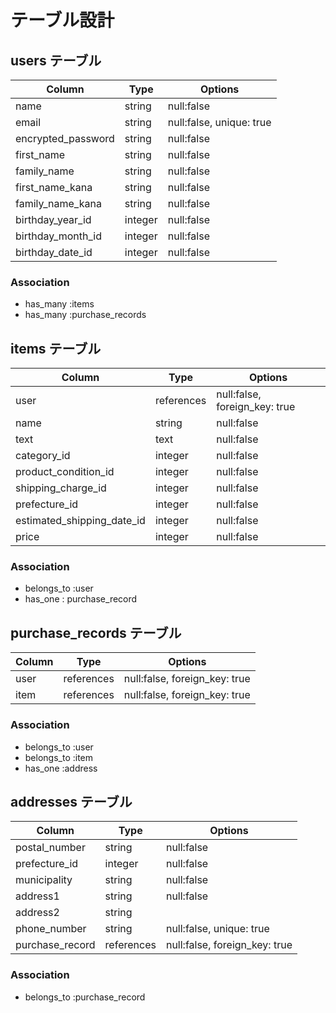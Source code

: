 # テーブル設計

## users テーブル

| Column             | Type    | Options                  |
| ------------------ | --------| ------------------------ |
| name               | string  | null:false               |
| email              | string  | null:false, unique: true |
| encrypted_password | string  | null:false               |
| first_name         | string  | null:false               |
| family_name        | string  | null:false               |
| first_name_kana    | string  | null:false               |
| family_name_kana   | string  | null:false               |
| birthday_year_id   | integer | null:false               |
| birthday_month_id  | integer | null:false               |
| birthday_date_id   | integer | null:false               |

### Association

- has_many :items
- has_many :purchase_records

## items テーブル

| Column                     | Type       | Options                        |
| -------------------------- | ---------- | ------------------------------ |
| user                       | references | null:false, foreign_key: true |
| name                       | string     | null:false                     |
| text                       | text       | null:false                     |
| category_id                | integer    | null:false                     |
| product_condition_id       | integer    | null:false                     |
| shipping_charge_id         | integer    | null:false                     |
| prefecture_id              | integer    | null:false                     |
| estimated_shipping_date_id | integer    | null:false                     |
| price                      | integer    | null:false                     |

### Association

- belongs_to :user
- has_one : purchase_record

## purchase_records テーブル

| Column | Type       | Options                        |
| ------ | ---------- | ------------------------------ |
| user   | references | null:false, foreign_key: true |
| item  | references | null:false, foreign_key: true |

### Association
- belongs_to :user
- belongs_to :item
- has_one :address

## addresses テーブル

| Column          | Type       | Options                       |
| --------------- | ---------- | ----------------------------- |
| postal_number   | string     | null:false                    |
| prefecture_id   | integer    | null:false                    |
| municipality    | string     | null:false                    |
| address1        | string     | null:false                    |
| address2        | string     |                               |
| phone_number    | string     | null:false, unique: true      |
| purchase_record | references | null:false, foreign_key: true |

### Association

- belongs_to :purchase_record




